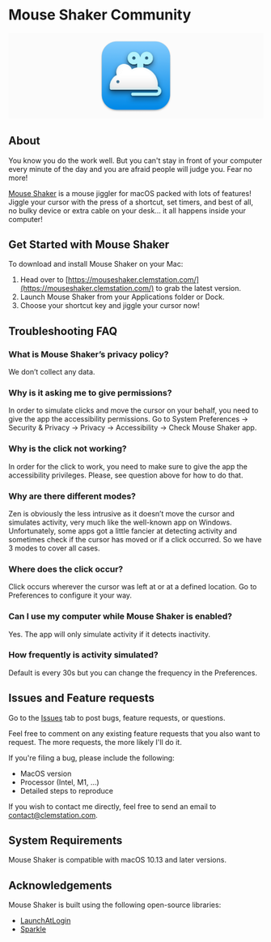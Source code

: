 # Mouse Shaker Community
![logo](https://github.com/clemstation/mouse-shaker/blob/main/mouse-shaker-logo.png)

## About

You know you do the work well. But you can't stay in front of your computer every minute of the day and you are afraid people will judge you. Fear no more!

[Mouse Shaker](https://mouseshaker.clemstation.com/]) is a mouse jiggler for macOS packed with lots of features! Jiggle your cursor with the press of a shortcut, set timers, and best of all, no bulky device or extra cable on your desk... it all happens inside your computer!

## Get Started with Mouse Shaker

To download and install Mouse Shaker on your Mac:

1. Head over to [https://mouseshaker.clemstation.com/](https://mouseshaker.clemstation.com/) to grab the latest version.
2. Launch Mouse Shaker from your Applications folder or Dock.
3. Choose your shortcut key and jiggle your cursor now!

## Troubleshooting FAQ

### What is Mouse Shaker’s privacy policy?
We don’t collect any data.

### Why is it asking me to give permissions?
In order to simulate clicks and move the cursor on your behalf, you need to give the app the accessibility permissions. Go to System Preferences -> Security & Privacy -> Privacy -> Accessibility -> Check Mouse Shaker app.

### Why is the click not working?
In order for the click to work, you need to make sure to give the app the accessibility privileges. Please, see question above for how to do that.

### Why are there different modes?
Zen is obviously the less intrusive as it doesn’t move the cursor and simulates activity, very much like the well-known app on Windows. Unfortunately, some apps got a little fancier at detecting activity and sometimes check if the cursor has moved or if a click occurred. So we have 3 modes to cover all cases.

### Where does the click occur?
Click occurs wherever the cursor was left at or at a defined location. Go to Preferences to configure it your way.

### Can I use my computer while Mouse Shaker is enabled?
Yes. The app will only simulate activity if it detects inactivity.

### How frequently is activity simulated?
Default is every 30s but you can change the frequency in the Preferences.


## Issues and Feature requests

Go to the [Issues](https://github.com/clemstation/mouse-shaker/issues) tab to post bugs, feature requests, or questions.

Feel free to comment on any existing feature requests that you also want to request. The more requests, the more likely I'll do it.

If you're filing a bug, please include the following:

- MacOS version
- Processor (Intel, M1, ...)
- Detailed steps to reproduce

If you wish to contact me directly, feel free to send an email to [contact@clemstation.com](mailto:contact@clemstation.com).


## System Requirements

Mouse Shaker is compatible with macOS 10.13 and later versions.

## Acknowledgements

Mouse Shaker is built using the following open-source libraries:

- [LaunchAtLogin](https://github.com/sindresorhus/LaunchAtLogin-Modern)
- [Sparkle](https://github.com/sparkle-project/Sparkle)
